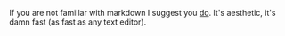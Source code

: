 If you are not famillar with markdown I suggest you [do](https://www.markdownguide.org/).
It's aesthetic, it's damn fast (as fast as any text editor).

